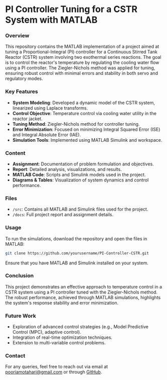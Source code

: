 # PI Controller Tuning for a CSTR System with MATLAB

### Overview
This repository contains the MATLAB implementation of a project aimed at tuning a Proportional-Integral (PI) controller for a Continuous Stirred Tank Reactor (CSTR) system involving two exothermal series reactions. The goal is to control the reactor's temperature by regulating the cooling water flow using a PI controller. The Ziegler-Nichols method was applied for tuning, ensuring robust control with minimal errors and stability in both servo and regulatory modes.

### Key Features
- **System Modeling**: Developed a dynamic model of the CSTR system, linearized using Laplace transforms.
- **Control Objective**: Temperature control via cooling water utility in the reactor jacket.
- **Tuning Method**: Ziegler-Nichols method for controller tuning.
- **Error Minimization**: Focused on minimizing Integral Squared Error (ISE) and Integral Absolute Error (IAE).
- **Simulation Tools**: Implemented using MATLAB Simulink and workspace.
  
### Content
- **Assignment**: Documentation of problem formulation and objectives.
- **Report**: Detailed analysis, visualizations, and results.
- **MATLAB Code**: Scripts and Simulink models used in the project.
- **Diagrams & Tables**: Visualization of system dynamics and control performance.

### Files
- `/src`: Contains all MATLAB and Simulink files used for the project.
- `/docs`: Full project report and assignment details.

### Usage
To run the simulations, download the repository and open the files in MATLAB:

```bash
git clone https://github.com/yourusername/PI-Controller-CSTR.git
```
Ensure that you have MATLAB and Simulink installed on your system.

### Conclusion
This project demonstrates an effective approach to temperature control in a CSTR system using a PI controller tuned with the Ziegler-Nichols method. The robust performance, achieved through MATLAB simulations, highlights the system's response stability and error minimization.

### Future Work
- Exploration of advanced control strategies (e.g., Model Predictive Control (MPC), adaptive control).
- Integration of real-time optimization techniques.
- Extension to multi-variable control problems.

### Contact
For any queries, feel free to reach out via email at [pooriamotahari@gmail.com](mailto:pooriamotahari@gmail.com) or through [GitHub](https://github.com/Pouria-MK).
